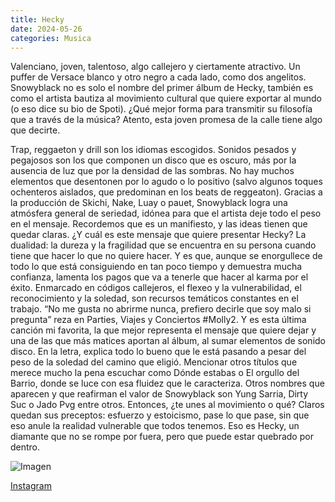```yaml
---
title: Hecky
date: 2024-05-26
categories: Musica
---
```


Valenciano, joven, talentoso, algo callejero y ciertamente atractivo. Un puffer de Versace blanco y otro negro a cada lado, como dos angelitos. Snowyblack no es solo el nombre del primer álbum de Hecky, también es como el artista bautiza al movimiento cultural que quiere exportar al mundo (o eso dice su bio de Spoti). ¿Qué mejor forma para transmitir su filosofía que a través de la música? Atento, esta joven promesa de la calle tiene algo que decirte.

Trap, reggaeton y drill son los idiomas escogidos. Sonidos pesados y pegajosos son los que componen un disco que es oscuro, más por la ausencia de luz que por la densidad de las sombras. No hay muchos elementos que desentonen por lo agudo o lo positivo (salvo algunos toques ochenteros aislados, que predominan en los beats de reggeaton). Gracias a la producción de Skichi, Nake, Luay o pauet, Snowyblack logra una atmósfera general de seriedad, idónea para que el artista deje todo el peso en el mensaje. Recordemos que es un manifiesto, y las ideas tienen que quedar claras.
¿Y cuál es este mensaje que quiere presentar Hecky? La dualidad: la dureza y la fragilidad que se encuentra en su persona cuando tiene que hacer lo que no quiere hacer. Y es que, aunque se enorgullece de todo lo que está consiguiendo en tan poco tiempo y demuestra mucha confianza, lamenta los pagos que va a tenerle que hacer al karma por el éxito. Enmarcado en códigos callejeros, el flexeo y la vulnerabilidad, el reconocimiento y la soledad, son recursos temáticos constantes en el trabajo. “No me gusta no abrirme nunca, prefiero decirle que soy malo si pregunta” reza en Parties, Viajes y Conciertos #Molly2.
Y es esta última canción mi favorita, la que mejor representa el mensaje que quiere dejar y una de las que más matices aportan al álbum, al sumar elementos de sonido disco. En la letra, explica todo lo bueno que le está pasando a pesar del peso de la soledad del camino que eligió. Mencionar otros títulos que merece mucho la pena escuchar como Dónde estabas o El orgullo del Barrio, donde se luce con esa fluidez que le caracteriza. Otros nombres que aparecen y que reafirman el valor de Snowyblack son Yung Sarria, Dirty Suc o Jado Pvg entre otros.
Entonces, ¿te unes al movimiento o qué? Claros quedan sus preceptos: esfuerzo y estoicismo, pase lo que pase, sin que eso anule la realidad vulnerable que todos tenemos. Eso es Hecky, un diamante que no se rompe por fuera, pero que puede estar quebrado por dentro.

![Imagen](https://madshion.com/wp-content/uploads/2024/02/IMG_5139.webp)

[Instagram](https://www.instagram.com/hecky_011/)